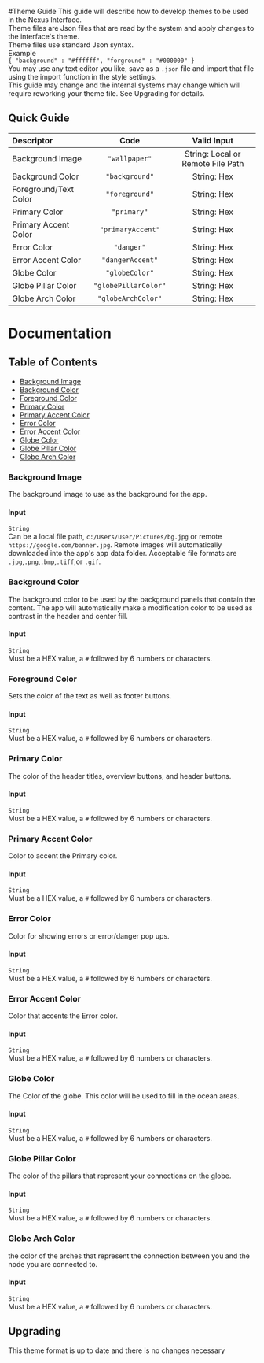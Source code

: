 #Theme Guide
This guide will describe how to develop themes to be used in the Nexus Interface.\
Theme files are Json files that are read by the system and apply changes to the interface's theme.\
Theme files use standard Json syntax.\
Example\
`
{
    "background" : "#ffffff",
    "forground" : "#000000"
}
`\
You may use any text editor you like, save as a `.json` file and import that file using the import function in the style settings.\
This guide may change and the internal systems may change which will require reworking your theme file.  See Upgrading for details. 

## Quick Guide
| Descriptor                    | Code                 | Valid Input                       |
|:----------------------------- |:--------------------:|:---------------------------------:|
| Background Image              | `"wallpaper"`        | String: Local or Remote File Path |
| Background Color              | `"background"`       | String: Hex                       |
| Foreground/Text Color         | `"foreground"`       | String: Hex                       |
| Primary Color                 | `"primary"`          | String: Hex                       |
| Primary Accent Color          | `"primaryAccent"`    | String: Hex                       |
| Error Color                   | `"danger"`           | String: Hex                       |
| Error Accent Color            | `"dangerAccent"`     | String: Hex                       |
| Globe Color                   | `"globeColor"`       | String: Hex                       |
| Globe Pillar Color            | `"globePillarColor"` | String: Hex                       |
| Globe Arch Color              | `"globeArchColor"`   | String: Hex                       |

# Documentation

## Table of Contents
-   [Background Image][1]
-   [Background Color][2]
-   [Foreground Color][3]
-   [Primary Color][4]
-   [Primary Accent Color][5]
-   [Error Color][6]
-   [Error Accent Color][7]
-   [Globe Color][8]
-   [Globe Pillar Color][9]
-   [Globe Arch Color][10]

### Background Image
The background image to use as the background for the app.
#### Input
`String`\
Can be a local file path, `c:/Users/User/Pictures/bg.jpg` or remote `https://google.com/banner.jpg`.
Remote images will automatically downloaded into the app's app data folder.
Acceptable file formats are `.jpg`,`.png`,`.bmp`,`.tiff`,or `.gif`.

### Background Color
The background color to be used by the background panels that contain the content. The app will automatically make a modification color to be used as contrast in the header and center fill. 
#### Input
`String`\
Must be a HEX value, a `#` followed by 6 numbers or characters.

### Foreground Color
Sets the color of the text as well as footer buttons.
#### Input
`String`\
Must be a HEX value, a `#` followed by 6 numbers or characters.

### Primary Color
The color of the header titles, overview buttons, and header buttons.
#### Input
`String`\
Must be a HEX value, a `#` followed by 6 numbers or characters.

### Primary Accent Color
Color to accent the Primary color.
#### Input
`String`\
Must be a HEX value, a `#` followed by 6 numbers or characters.

### Error Color
Color for showing errors or error/danger pop ups.
#### Input
`String`\
Must be a HEX value, a `#` followed by 6 numbers or characters.

### Error Accent Color
Color that accents the Error color. 
#### Input
`String`\
Must be a HEX value, a `#` followed by 6 numbers or characters.

### Globe Color
The Color of the globe. This color will be used to fill in the ocean areas. 
#### Input
`String`\
Must be a HEX value, a `#` followed by 6 numbers or characters.

### Globe Pillar Color
The color of the pillars that represent your connections on the globe.
#### Input
`String`\
Must be a HEX value, a `#` followed by 6 numbers or characters.

### Globe Arch Color
the color of the arches that represent the connection between you and the node you are connected to. 
#### Input
`String`\
Must be a HEX value, a `#` followed by 6 numbers or characters.

## Upgrading
This theme format is up to date and there is no changes necessary 

[1]: #background-image
[2]: #background-color
[3]: #foreground-color
[4]: #primary-color
[5]: #primary-accent-color
[6]: #error-color
[7]: #error-accent-color
[8]: #globe-color
[9]: #globe-pillar-color
[10]: #globe-arch-color